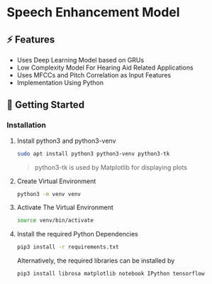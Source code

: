 # Speech Enhancement Model

## ⚡ Features
- Uses Deep Learning Model based on GRUs
- Low Complexity Model For Hearing Aid Related Applications
- Uses MFCCs and Pitch Correlation as Input Features
- Implementation Using Python

## 🚀 Getting Started
### Installation
1. Install python3 and python3-venv 
   ```sh
   sudo apt install python3 python3-venv python3-tk
   ```
   > python3-tk is used by Matplotlib for displaying plots
2. Create Virtual Environment
   ```sh
   python3 -m venv venv
   ```
3. Activate The Virtual Environment
    ```sh
    source venv/bin/activate
    ```
4. Install the required Python Dependencies
    ```sh
    pip3 install -r requirements.txt
    ```
   Alternatively, the required libraries can be installed by
   ```sh
   pip3 install librosa matplotlib notebook IPython tensorflow
   ```
    
<!--
### ⚡️Progress
- [ ] Audio Utilities
- [ ] Creating Speech + Noise Dataset
- [ ] Audio Utilities
- [ ] Creating Dataset
- [ ] DL Model
- [ ] Training
- [ ] Evaluation of Model
- [ ] Audiogram Compensation
- [ ] Real Time Processing
-->

<!--
## 📄 Docs
Check out our [documentation]().
-->
